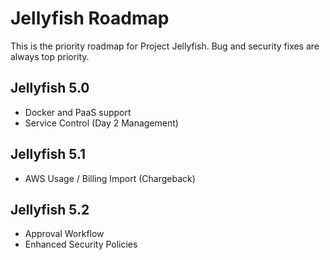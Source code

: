 # Jellyfish Roadmap

This is the priority roadmap for Project Jellyfish.  Bug and security fixes are always top priority.

## Jellyfish 5.0
- Docker and PaaS support
- Service Control (Day 2 Management)

## Jellyfish 5.1
- AWS Usage / Billing Import (Chargeback)

## Jellyfish 5.2
- Approval Workflow
- Enhanced Security Policies
